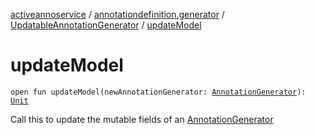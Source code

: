 [activeannoservice](../../index.md) / [annotationdefinition.generator](../index.md) / [UpdatableAnnotationGenerator](index.md) / [updateModel](./update-model.md)

# updateModel

`open fun updateModel(newAnnotationGenerator: `[`AnnotationGenerator`](../-annotation-generator/index.md)`): `[`Unit`](https://kotlinlang.org/api/latest/jvm/stdlib/kotlin/-unit/index.html)

Call this to update the mutable fields of an [AnnotationGenerator](../-annotation-generator/index.md)


